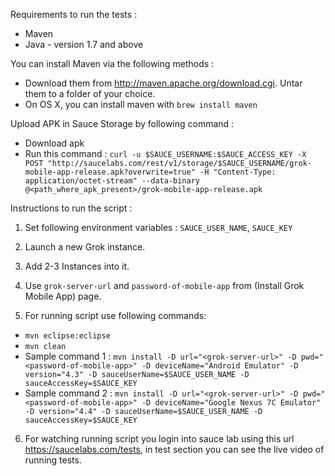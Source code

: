 
Requirements to run the tests :
 * Maven
 * Java - version 1.7 and above

You can install Maven via the following methods :
* Download them from http://maven.apache.org/download.cgi. Untar them to a folder of your choice.
* On OS X, you can install maven with `brew install maven`

Upload APK in Sauce Storage by following command :
* Download apk
* Run this command :
`curl -u $SAUCE_USERNAME:$SAUCE_ACCESS_KEY -X POST "http://saucelabs.com/rest/v1/storage/$SAUCE_USERNAME/grok-mobile-app-release.apk?overwrite=true" -H "Content-Type: application/octet-stream" --data-binary @<path_where_apk_present>/grok-mobile-app-release.apk`


Instructions to run the script :

1. Set following environment variables :
 `SAUCE_USER_NAME`, `SAUCE_KEY`

2. Launch a new Grok instance.

3. Add 2-3 Instances into it.

4. Use `grok-server-url` and `password-of-mobile-app` from (Install Grok Mobile App) page.

5. For running script use following commands:
 * `mvn eclipse:eclipse`
 * `mvn clean`
 * Sample command 1 :
 `mvn install -D url="<grok-server-url>" -D pwd="<password-of-mobile-app>" -D deviceName="Android Emulator"
  -D version="4.3" -D sauceUserName=$SAUCE_USER_NAME -D sauceAccessKey=$SAUCE_KEY`
 * Sample command 2 :
 `mvn install -D url="<grok-server-url>" -D pwd="<password-of-mobile-app>" -D deviceName="Google Nexus 7C
  Emulator" -D version="4.4" -D sauceUserName=$SAUCE_USER_NAME -D sauceAccessKey=$SAUCE_KEY`

6. For watching running script you login into sauce lab using this url https://saucelabs.com/tests, in test section you can see the live video of running tests.

